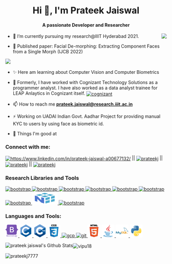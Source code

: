 <h1 align="center">Hi 👋, I'm Prateek Jaiswal</h1>
<h4 align="center">A passionate Developer and Researcher</h3>

<!-- <img align ="right" width="400" src="https://camo.githubusercontent.com/683e2187241c641430216c864ce93fc5a0e0dfb232c5a01d1c54b54d63aa8cb2/68747470733a2f2f63646e2e6472696262626c652e636f6d2f75736572732f313136323037372f73637265656e73686f74732f333834383931342f70726f6772616d6d65722e676966"> -->
<img align="right" src="https://camo.githubusercontent.com/fa22a95c9000d4e4914bc5de9fb94adde07fc0123f0f91ed0f2c3b7bd0240fcb/68747470733a2f2f6f63746f6465782e6769746875622e636f6d2f696d616765732f6461667470756e6b746f6361742d74686f6d61732e676966" height="160" data-canonical-src="https://octodex.github.com/images/daftpunktocat-thomas.gif" style="max-width: 100%; display: inline-block;" data-target="animated-image.originalImage">


<!--
**prateekj7777/prateekj7777** is a ✨ _special_ ✨ repository because its `README.md` (this file) appears on your GitHub profile.

Here are some ideas to get you started: -->

- 🌱 I’m currently pursuing my research@IIIT Hyderabad 2021. 

- 🌿 Published paper: Facial De-morphing: Extracting Component Faces from a Single Morph (IJCB 2022)  

<a href="https://arxiv.org/abs/2209.02933"><img src="https://img.shields.io/badge/arXiv-2209.02933-b31b1b.svg" height=22.5></a>


- ✨ Here am learning about Computer Vision and Computer Biometrics

- 💼 Formerly, I have worked with Cognizant Technology Solutions as a programmer analyst. I have also worked as a data analyst trainee for LEAP Anlaytics in Cognizant itself.
 <a href="https://www.cognizant.com/in/en" target="blank"><img align="center" src="https://upload.wikimedia.org/wikipedia/commons/thumb/5/5b/Cognizant%27s_logo.svg/1200px-Cognizant%27s_logo.svg.png?20210310200308" alt="cognizant" height="30" width="80" /></a>

- 📫 How to reach me **prateek.jaiswal@research.iiit.ac.in**

- ⚡ Working on UADAI Indian Govt. Aadhar Project for providing manual KYC to users by using face as biometric id.

- 🔷 Things I'm good at 



<h3 align="left">Connect with me:</h3>
<p align="left">
<!-- <a href="https://dev.to/harshitpaneri" target="blank"><img align="center" src="https://raw.githubusercontent.com/rahuldkjain/github-profile-readme-generator/master/src/images/icons/Social/devto.svg" alt="harshitpaneri" height="30" width="40" /></a> || -->
<a href="https://www.linkedin.com/in/prateek-jaiswal-a00677132/" target="blank"><img align="center" src="https://raw.githubusercontent.com/rahuldkjain/github-profile-readme-generator/master/src/images/icons/Social/linked-in-alt.svg" alt="https://www.linkedin.com/in/prateek-jaiswal-a00677132/" height="30" width="40" /></a> ||
<!-- <a href="https://instagram.com/harshit___29" target="blank"><img align="center" src="https://raw.githubusercontent.com/rahuldkjain/github-profile-readme-generator/master/src/images/icons/Social/instagram.svg" alt="harshit___29" height="30" width="40" /></a> ||
<a href="https://www.codechef.com/users/harshit_paneri" target="blank"><img align="center" src="https://cdn.jsdelivr.net/npm/simple-icons@3.1.0/icons/codechef.svg" alt="harshit_paneri" height="30" width="40" /></a> || -->
<a href="https://www.hackerrank.com/prateekj9521" target="blank"><img align="center" src="https://raw.githubusercontent.com/rahuldkjain/github-profile-readme-generator/master/src/images/icons/Social/hackerrank.svg" alt="prateekj" height="30" width="40" /></a> ||
<a href="https://leetcode.com/001_captain_jack/" target="blank"><img align="center" src="https://raw.githubusercontent.com/rahuldkjain/github-profile-readme-generator/master/src/images/icons/Social/leet-code.svg" alt="prateekj" height="30" width="40" /></a> ||
<a href="https://auth.geeksforgeeks.org/user/prateekjaiswal/saved-articles/" target="blank"><img align="center" src="https://raw.githubusercontent.com/rahuldkjain/github-profile-readme-generator/master/src/images/icons/Social/geeks-for-geeks.svg" alt="prateekj" height="30" width="40" /></a> 
</p>

<h3 align="left">Research Libraries and Tools </h3>

<p align="left"> <a href="https://developer.nvidia.com/cuda-zone" target="_blank" rel="noreferrer"> <img src="https://github.com/valohai/ml-logos/blob/master/cuda.svg" alt="bootstrap" width="40" height="40"/> </a> <a href="https://pytorch.org/" target="_blank" rel="noreferrer"> <img src="https://github.com/valohai/ml-logos/blob/master/pytorch.svg" alt="bootstrap" width="80" height="40"/> </a> <a href="https://opencv.org/" target="_blank" rel="noreferrer"> <img src="https://upload.wikimedia.org/wikipedia/commons/thumb/3/32/OpenCV_Logo_with_text_svg_version.svg/730px-OpenCV_Logo_with_text_svg_version.svg.png?20130608172504" alt="bootstrap" width="40" height="40"/> </a> <a href="https://keras.io/" target="_blank" rel="noreferrer"> <img src="https://github.com/valohai/ml-logos/blob/master/keras.svg" alt="bootstrap" width="40" height="40"/> </a> <a href="https://matplotlib.org/" target="_blank" rel="noreferrer"> <img src="https://github.com/valohai/ml-logos/blob/master/matplotlib.svg" alt="bootstrap" width="80" height="40"/> </a> <a href="https://scikit-learn.org/stable/" target="_blank" rel="noreferrer"> <img src="https://github.com/valohai/ml-logos/blob/master/scikit-learn.svg" alt="bootstrap" width="80" height="40"/> </a> <a href="https://www.tensorflow.org/" target="_blank" rel="noreferrer"> <img src="https://github.com/valohai/ml-logos/blob/master/tensorflow-tf.svg" alt="bootstrap" width="40" height="40"/> </a> <a href="https://numpy.org/" target="_blank" rel="noreferrer"> <img src="https://github.com/valohai/ml-logos/blob/master/numpy.svg" alt="bootstrap" width="80" height="40"/> </a> <a href="https://pandas.pydata.org/" target="_blank" rel="noreferrer"> <img src="https://github.com/valohai/ml-logos/blob/master/pandas.svg" alt="bootstrap" width="80" height="40"/> </a> 

</p>


<h3 align="left">Languages and Tools:</h3>
<p align="left"> <a href="https://getbootstrap.com" target="_blank" rel="noreferrer"> <img src="https://raw.githubusercontent.com/devicons/devicon/master/icons/bootstrap/bootstrap-plain-wordmark.svg" alt="bootstrap" width="40" height="40"/> </a> <a href="https://www.cprogramming.com/" target="_blank" rel="noreferrer"> <img src="https://raw.githubusercontent.com/devicons/devicon/master/icons/c/c-original.svg" alt="c" width="40" height="40"/> </a> <a href="https://www.w3schools.com/cpp/" target="_blank" rel="noreferrer"> <img src="https://raw.githubusercontent.com/devicons/devicon/master/icons/cplusplus/cplusplus-original.svg" alt="cplusplus" width="40" height="40"/> </a> <a href="https://www.w3schools.com/css/" target="_blank" rel="noreferrer"> <img src="https://raw.githubusercontent.com/devicons/devicon/master/icons/css3/css3-original-wordmark.svg" alt="css3" width="40" height="40"/> </a> <a href="https://cloud.google.com" target="_blank" rel="noreferrer"> <img src="https://www.vectorlogo.zone/logos/google_cloud/google_cloud-icon.svg" alt="gcp" width="40" height="40"/> </a> <a href="https://git-scm.com/" target="_blank" rel="noreferrer"> <img src="https://www.vectorlogo.zone/logos/git-scm/git-scm-icon.svg" alt="git" width="40" height="40"/> </a> <a href="https://www.w3.org/html/" target="_blank" rel="noreferrer"> <img src="https://raw.githubusercontent.com/devicons/devicon/master/icons/html5/html5-original-wordmark.svg" alt="html5" width="40" height="40"/> </a> <a href="https://www.java.com" target="_blank" rel="noreferrer"> <img src="https://raw.githubusercontent.com/devicons/devicon/master/icons/java/java-original.svg" alt="java" width="40" height="40"/> </a> <a href="https://www.mysql.com/" target="_blank" rel="noreferrer"> <img src="https://raw.githubusercontent.com/devicons/devicon/master/icons/mysql/mysql-original-wordmark.svg" alt="mysql" width="40" height="40"/> </a> </a> <a href="https://www.python.org" target="_blank" rel="noreferrer"> <img src="https://raw.githubusercontent.com/devicons/devicon/master/icons/python/python-original.svg" alt="python" width="40" height="40"/> </a></p>


<img align="left" alt="prateek jaiswal's  Github Stats" src="https://github-readme-stats.vercel.app/api?username=prateekj7777&show_icons=true&theme=nightowl&hide_border=true&count_private=true" />

<p><img align="center" src="https://github-readme-streak-stats.herokuapp.com/?user=prateekj7777&show_icons=true&theme=yeblu&hide_border=true&" alt="vipu18" /></p>


<p><img align="left" src="https://github-readme-stats.vercel.app/api/top-langs?username=prateekj7777&theme=radical&hide_border=true&show_icons=true&locale=en&layout=compact" alt="prateekj7777" /></p>
